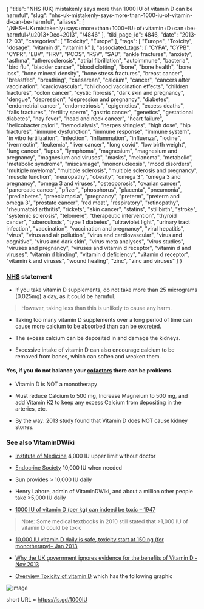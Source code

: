 {
    "title": "NHS (UK) mistakenly says more than 1000 IU of vitamin D can be harmful",
    "slug": "nhs-uk-mistakenly-says-more-than-1000-iu-of-vitamin-d-can-be-harmful",
    "aliases": [
        "/NHS+UK+mistakenly+says+more+than+1000+IU+of+vitamin+D+can+be+harmful+\u2013+Dec+2013",
        "/4846"
    ],
    "tiki_page_id": 4846,
    "date": "2013-12-03",
    "categories": [
        "Toxicity",
        "Europe"
    ],
    "tags": [
        "Europe",
        "Toxicity",
        "dosage",
        "vitamin d",
        "vitamin k"
    ],
    "associated_tags": [
        "CYPA",
        "CYPB",
        "CYPR",
        "EBV",
        "HRV",
        "PCOS",
        "RSV",
        "SAD",
        "ankle fractures",
        "anxiety",
        "asthma",
        "atherosclerosis",
        "atrial fibrillation",
        "autoimmune",
        "bacteria",
        "bird flu",
        "bladder cancer",
        "blood clotting",
        "bone",
        "bone health",
        "bone loss",
        "bone mineral density",
        "bone stress fractures",
        "breast cancer",
        "breastfed",
        "breathing",
        "caesarean",
        "calcium",
        "cancer",
        "cancers after vaccination",
        "cardiovascular",
        "childhood vaccination effects",
        "children fractures",
        "colon cancer",
        "cystic fibrosis",
        "dark skin and pregnancy",
        "dengue",
        "depression",
        "depression and pregnancy",
        "diabetes",
        "endometrial cancer",
        "endometriosis",
        "epigenetics",
        "excess deaths",
        "falls fractures",
        "fertility sperm",
        "gastric cancer",
        "genetics",
        "gestational diabetes",
        "hay fever",
        "head and neck cancer",
        "heart failure",
        "helicobacter pylori",
        "hemodialysis",
        "herpes shingles",
        "high dose",
        "hip fractures",
        "immune dysfunction",
        "immune response",
        "immune system",
        "in vitro fertilization",
        "infection",
        "inflammation",
        "influenza",
        "iodine",
        "ivermectin",
        "leukemia",
        "liver cancer",
        "long covid",
        "low birth weight",
        "lung cancer",
        "lupus",
        "lymphoma",
        "magnesium",
        "magnesium and pregnancy",
        "magnesium and viruses",
        "masks",
        "melanoma",
        "metabolic",
        "metabolic syndrome",
        "miscarriage",
        "mononucleosis",
        "mood disorders",
        "multiple myeloma",
        "multiple sclerosis",
        "multiple sclerosis and pregnancy",
        "muscle function",
        "neuropathy",
        "obesity",
        "omega 3",
        "omega 3 and pregnancy",
        "omega 3 and viruses",
        "osteoporosis",
        "ovarian cancer",
        "pancreatic cancer",
        "pfizer",
        "phosphorus",
        "placenta",
        "pneumonia",
        "prediabetes",
        "preeclampsia",
        "pregnancy",
        "preterm",
        "preterm and omega 3",
        "prostate cancer",
        "red meat",
        "respiratory",
        "retinopathy",
        "rheumatoid arthritis",
        "rickets",
        "skin cancer",
        "statins",
        "stillbirth",
        "stroke",
        "systemic sclerosis",
        "telomere",
        "therapeutic intervention",
        "thyroid cancer",
        "tuberculosis",
        "type 1 diabetes",
        "ultraviolet light",
        "urinary tract infection",
        "vaccination",
        "vaccination and pregnancy",
        "viral hepatitis",
        "virus",
        "virus and air pollution",
        "virus and cardiovascular",
        "virus and cognitive",
        "virus and dark skin",
        "virus meta analyses",
        "virus studies",
        "viruses and pregnancy",
        "viruses and vitamin d receptor",
        "vitamin d and viruses",
        "vitamin d binding",
        "vitamin d deficiency",
        "vitamin d receptor",
        "vitamin k and viruses",
        "wound healing",
        "zinc",
        "zinc and viruses"
    ]
}


### [NHS](http://www.nhs.uk/Conditions/vitamins-minerals/Pages/Vitamin-D.aspx%20) statement

* If you take vitamin D supplements, do not take more than 25 micrograms (0.025mg) a day, as it could be harmful. 

> However, taking less than this is unlikely to cause any harm.

* Taking too many vitamin D supplements over a long period of time can cause more calcium to be absorbed than can be excreted. 

* The excess calcium can be deposited in and damage the kidneys. 

* Excessive intake of vitamin D can also encourage calcium to be removed from bones, which can soften and weaken them.

#### Yes, if you do not balance your [cofactors](/tags/cofactors.html) there can be problems.

* Vitamin D is NOT a monotherapy

* Must reduce Calcium to 500 mg, Increase Magneium to 500 mg, and add Vitamin K2 to keep any excess Calcium from depositing in the arteries, etc.

* By the way: 2013 study found that Vitamin D does NOT cause kidney stones.

### See also VitaminDWiki

* [Institute of Medicine](/tags/institute-of-medicine.html) 4,000 IU upper limit without doctor

* [Endocrine Society](/tags/endocrine-society.html) 10,000 IU when needed 

* Sun provides > 10,000 IU daily

* Henry Lahore, admin of VitaminDWiki, and about a million other people take >5,000 IU daily

* [1000 IU of vitamin D (per kg) can indeed be toxic – 1947](/posts/1000-iu-of-vitamin-d-per-kg-can-indeed-be-toxic-1947)

> Note: Some medical textbooks in 2010 still stated that >1,000 IU of vitamin D could be toxic

* [10,000 IU vitamin D daily is safe, toxicity start at 150 ng (for monotherapy)– Jan 2013](/posts/10000-iu-vitamin-d-daily-is-safe-toxicity-start-at-150-ng-for-monotherapy)

* [Why the UK government ignores evidence for the benefits of Vitamin D - Nov 2013](/posts/why-the-uk-government-ignores-evidence-for-the-benefits-of-vitamin-d)

* [Overview Toxicity of vitamin D](/tags/overview-toxicity-of-vitamin-d.html) which has the following graphic

<img src="/attachments/d3.mock.jpg" alt="image">

short URL = https://is.gd/1000IU